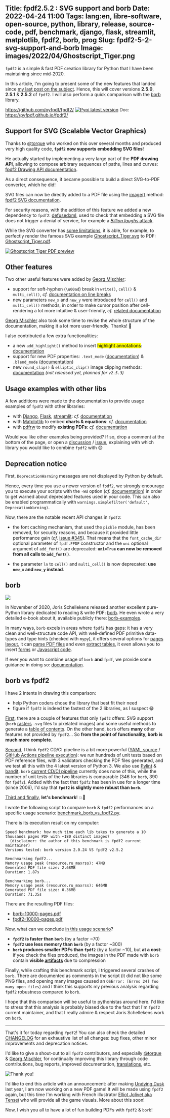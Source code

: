 Title: fpdf2.5.2 : SVG support and borb
Date: 2022-04-24 11:00
Tags: lang:en, libre-software, open-source, python, library, release, source-code, pdf, benchmark, django, flask, streamlit, matplotlib, fpdf2, borb, prog
Slug: fpdf2-5-2-svg-support-and-borb
Image: images/2022/04/Ghostscript_Tiger.png
---

<!-- Com' à faire :
* [ ] https://planetpython.org
* [ ] https://www.reddit.com/r/Python/
* [ ] https://www.reddit.com/r/pythonnews/
* [ ] https://dev.to/lucasc/
* [ ] email @jorisschellekens & @gmischler + comment on @torque PR
-->

`fpdf2` is a simple & fast PDF creation library for Python that I have been maintaining since mid-2020.

In this article, I'm going to present some of the new features that landed since [my last post on the subject](hacktoberfest-on-fpdf2.html).
Hence, this will cover versions **2.5.0**, **2.5.1** & **2.5.2** of `fpdf2`.I will also perform a quick comparison with the [borb](https://borbpdf.com/) library.

<https://github.com/pyfpdf/fpdf2/> [![Pypi latest version](https://img.shields.io/pypi/v/fpdf2.svg)](https://pypi.python.org/pypi/fpdf2)
Doc: <https://pyfpdf.github.io/fpdf2/>

## Support for SVG (Scalable Vector Graphics)

Thanks to [@torque](https://github.com/torque) who worked on this over several months
and produced very high quality code, **`fpdf2` now supports embedding SVG files**!

He actually started by implementing a very large part of the **PDF drawing API**,
allowing to compose arbitrary sequences of paths, lines and curves:
[fpdf2 Drawing API documentation](https://pyfpdf.github.io/fpdf2/Drawing.html).

As a direct consequence, it became possible to build a direct SVG-to-PDF converter, which he did!

SVG files can now be directly added to a PDF file using the [image()](fpdf/fpdf.html#fpdf.fpdf.FPDF.image) method:
[fpdf2 SVG documentation](https://pyfpdf.github.io/fpdf2/SVG.html).

For security reasons, with the addition of this feature we added a new dependency to `fpdf2`:
[defusedxml](https://pypi.org/project/defusedxml/), used to check that embedding a SVG file does not trigger a denial of service,
for example a [_Billion laughs_ attack](https://github.com/PyFPDF/fpdf2/blob/master/test/image/test_vector_image.py#L77).

While the SVG converter has [some limitations](https://pyfpdf.github.io/fpdf2/SVG.html#currently-unsupported-notable-svg-features),
it is able, for example, to perfectly render the famous SVG example [Ghostscript_Tiger.svg](https://commons.wikimedia.org/wiki/File:Ghostscript_Tiger.svg)
to PDF: [Ghostscript_Tiger.pdf](images/2022/04/Ghostscript_Tiger.pdf).

[![Ghostscript Tiger PDF preview](images/2022/04/Ghostscript_Tiger.png)](images/2022/04/Ghostscript_Tiger.pdf)

## Other features

Two other useful features were added by [Georg Mischler](https://github.com/gmischler):

* support for soft-hyphen (`\u00ad`) break in `write()`, `cell()` & `multi_cell()`,
  _cf._ [documentation on line breaks](https://pyfpdf.github.io/fpdf2/LineBreaks.html)
* new parameters `new_x` and `new_y` were introduced for `cell()` and `multi_cell()` methods,
  in order to make cursor position after cell-rendering a lot more intuitive & user-friendly,
  _cf._ [related documentation](https://pyfpdf.github.io/fpdf2/Text.html#change-in-current-position)

[Georg Mischler](https://github.com/gmischler) also took some time to revise the whole structure of the documentation,
making it a lot more user-friendly. Thanks! 🙏

I also contributed a few extra functionalities:

* a new `add_highlight()` method to insert <mark>highlight annotations</mark>: [documentation](https://pyfpdf.github.io/fpdf2/Annotations.html#highlights)
* support for new PDF properties: `.text_mode` ([documentation](https://pyfpdf.github.io/fpdf2/TextStyling.html#text_mode)) & `.blend_mode` ([documentation](https://pyfpdf.github.io/fpdf2/Images.html#blending-images))
* new `round_clip()` & `elliptic_clip()` image clipping methods: [documentation](https://pyfpdf.github.io/fpdf2/Images.html#image-clipping)
  _(not released yet, planned for `v2.5.3`)_

## Usage examples with other libs

A few additions were made to the documentation to provide usage examples of `fpdf2` with other libraries:

* with [Django](https://www.djangoproject.com/), [Flask](https://flask.palletsprojects.com), [streamlit](https://streamlit.io/): _cf._ [documentation](https://pyfpdf.github.io/fpdf2/UsageInWebAPI.html)
* with [Matplotlib](https://matplotlib.org/) to embed **charts & equations**: _cf._ [documentation](https://pyfpdf.github.io/fpdf2/Maths.html)
* with [pdfrw](https://github.com/pmaupin/pdfrw) to modify **existing PDFs**: _cf._ [documentation](https://pyfpdf.github.io/fpdf2/ExistingPDFs.html)

Would you like other examples being provided?
If so, drop a comment at the bottom of the page, or open a [discussion](https://github.com/PyFPDF/fpdf2/discussions/) / [issue](https://github.com/PyFPDF/fpdf2/issues),
explaining with which library you would like to combine `fpdf2` with 😊

## Deprecation notice

First, `DeprecationWarning` messages are not displayed by Python by default.

Hence, every time you use a newer version of `fpdf2`, we strongly encourage you to execute your scripts
with the `-Wd` option (_cf._ [documentation](https://docs.python.org/3/using/cmdline.html#cmdoption-W))
in order to get warned about deprecated features used in your code.
This can also be enabled programmatically with `warnings.simplefilter('default', DeprecationWarning)`.

Now, there are the notable recent API changes in `fpdf2`:

* the font caching mechanism, that used the `pickle` module, has been removed, for security reasons,
  and because it provided little performance gain (_cf._ [issue #345](https://github.com/PyFPDF/fpdf2/issues/345)).
  That means that the `font_cache_dir` optional parameter of `fpdf.FPDF` constructor
  and the `uni` optional argument of `add_font()` are deprecated:
  **`uni=True` can now be removed from all calls to `add_font()`**.

* the parameter `ln` to `cell()` and `multi_cell()` is now deprecated: **use `new_x` and `new_y` instead**.


## borb

[![](https://raw.githubusercontent.com/jorisschellekens/borb/master/logo/borb_64.png)](https://borbpdf.com/)

In November of 2020, Joris Schellekens released another excellent pure-Python library dedicated to reading & write PDF: [borb](https://github.com/jorisschellekens/borb/).
He even wrote a very detailed e-book about it, available publicly there: [borb-examples](https://github.com/jorisschellekens/borb-examples/).

In many ways, `borb` excels in areas where `fpdf2` has gaps:
it has a very clean and well-structure code API, with well-defined PDF primitive data-types and type hints (checked with `mypy`),
it offers several options for [pages layout](https://github.com/jorisschellekens/borb-examples/#223-setting-a-pagelayout),
it can [parse PDF files](https://github.com/jorisschellekens/borb-examples/#5-working-with-existing-pdfs) and even [extract tables](https://github.com/jorisschellekens/borb-examples/#71-extracting-tables-from-a-pdf),
it even allows you to insert [forms](https://github.com/jorisschellekens/borb-examples/#4-forms) or [Javascript code](https://github.com/jorisschellekens/borb-examples/#439-adding-a-javascriptpushbutton-to-a-pdf).

If ever you want to combine usage of `borb` **and** `fpdf`,
we provide some guidance in doing so: [documentation](https://pyfpdf.github.io/fpdf2/borb.html).

## borb vs fpdf2

I have 2 intents in drawing this comparison:

* help Python coders chose the library that best fit their need
* figure if `fpdf2` is indeed the fastest of the 2 libraries, as I suspect 😁

<u>First</u>, there are a couple of features that only `fpdf2` offers: SVG support (`borb` [rasters](https://en.wikipedia.org/wiki/Rasterisation) `.svg` files to pixelated images)
and some useful methods to generate a [table of contents](https://pyfpdf.github.io/fpdf2/DocumentOutlineAndTableOfContents.html).
On the other hand, `borb` offers **many** other features not provided by `fpdf2`...
So **from the point of functionality, borb is much more complete**.

<u>Second</u>, I think `fpdf2` CD/CI pipeline is a bit more powerful ([YAML source](https://github.com/PyFPDF/fpdf2/blob/master/.github/workflows/continuous-integration-workflow.yml) / [GitHub Actions pipeline execution](https://github.com/PyFPDF/fpdf2/actions/runs/2212594208)):
we run hundreds of unit tests based on PDF reference files, with 3 validators checking the PDF files generated,
and we test all this with the 4 latest version of Python 3. We also use [Pylint](https://pylint.pycqa.org/en/latest/) & [bandit](https://github.com/PyCQA/bandit).
`borb` [current CD/CI pipeline](https://github.com/jorisschellekens/borb/blob/master/.github/workflows/python-publish.yml) currently does none of this,
while the number of unit tests of the two libraries is comparable (346 for `borb`, 390 for `fpdf2`).
Added with the fact that `fpdf2` has been in use for a longer time (since 2006),
I'd say that **`fpdf2` is slightly more robust than `borb`**.

<u>Third and finally</u>, **let's benchmark**! 💥💨

I wrote the following script to compare `borb` & `fpdf2` performances on a specific usage scenario:
[benchmark_borb_vs_fpdf2.py](https://github.com/PyFPDF/fpdf2/blob/master/scripts/benchmark_borb_vs_fpdf2.py).

There is its execution result on my computer:

```
Speed benchmark: how much time each lib takes to generate a 10 thousands pages PDF with ~180 distinct images?
  (disclaimer: the author of this benchmark is fpdf2 current maintainer)
Versions tested: borb version 2.0.24 VS fpdf2 v2.5.2

Benchmarking fpdf2...
Memory usage peak (resource.ru_maxrss): 47MB
Generated PDF file size: 2.68MB
Duration: 1.87s

Benchmarking borb...
Memory usage peak (resource.ru_maxrss): 646MB
Generated PDF file size: 0.36MB
Duration: 71.35s
```

There are the resulting PDF files:

* [borb-10000-pages.pdf](images/2022/04/borb-10000-pages.pdf)
* [fpdf2-10000-pages.pdf](images/2022/04/fpdf2-10000-pages.pdf)

Now, what can we conclude <u>in this usage scenario</u>?

* **`fpdf2` is faster than `borb`** (by a factor ~70)
* **`fpdf2` use less memory than `borb`** (by a factor ~300)
* **`borb` produces smaller PDFs than `fpdf2`** (by a factor ~10), but **at a cost**:
  if you check the files produced, the images in the PDF made with `borb` contain **visible [artifacts](https://en.wikipedia.org/wiki/Artifact_(error))** due to compression

Finally, while crafting this benchmark script, I triggered several crashes of `borb`.
There are documented as comments in the script (it did not like some PNG files, and opening many images caused an `OSError: [Errno 24] Too many open files`)
and I think this supports my previous analysis regarding `fpdf2` robustness compared to `borb`.

I hope that this comparison will be useful to pythonistas around here.
I'd like to stress that this analysis is probably biased due to the fact that I'm `fpdf2` current maintainer,
and that I really admire & respect Joris Schellekens work on `borb`.

---

That's it for today regarding `fpdf2`!
You can also check the detailed [CHANGELOG](https://github.com/PyFPDF/fpdf2/blob/master/CHANGELOG.md)
for an exhaustive list of all changes: bug fixes, other minor improvements and deprecation notices.

I'd like to give a shout-out to all `fpdf2` contributors,
and especially [@torque](https://github.com/torque) & [Georg Mischler](https://github.com/gmischler),
for continually improving this library through code contributions, bug reports, improved documentation, [translations](https://github.com/PyFPDF/fpdf2/issues/267), etc.

![Thank you!](images/2022/04/chibird-thank-you.png)

I'd like to end this article with an announcement: after making [Undying Dusk](https://lucas-c.itch.io/undying-dusk) last year,
I am now working on a new PDF game! It will be made using `fpdf2` again, but this time I'm working with French illustrator [Elliot Jolivet aka Tenseï](https://chezsoi.org/lucas/blog/elliot-jolivet-aka-tensei.html)
who will provide all the game visuals. More about this soon!

Now, I wish you all to have a lot of fun building PDFs with `fpdf2` & `borb`!


<style>
article img { max-height: 12rem; }
article img.big { max-height: 20rem; }
article h2 { padding-top: 2rem; }
.uk-article-content > p:nth-child(3) { /* Link to GitHub repo */
  display: block;
  text-align: center;
  border: 1px solid black;
  border-radius: 10rem;
  padding: 1rem;
  margin: 2rem 10vw;
}
.uk-article-content > p:nth-child(3) img { margin: auto; }
</style>
